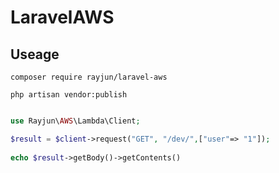 # LaravelAWS


## Useage

```
composer require rayjun/laravel-aws
```
```
php artisan vendor:publish 
```

```php

use Rayjun\AWS\Lambda\Client;

$result = $client->request("GET", "/dev/",["user"=> "1"]);
 
echo $result->getBody()->getContents()

```



